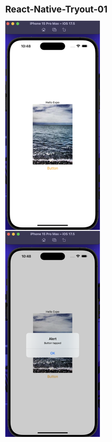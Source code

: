 # React-Native-Tryout-01



<img src="Assets/01.png" alt="First Image" width="300"/>

<img src="Assets/02.png" alt="Second Image" width="300"/>
